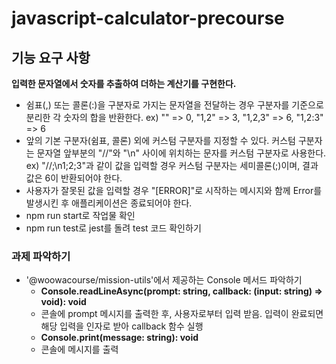 # javascript-calculator-precourse

## 기능 요구 사항

**입력한 문자열에서 숫자를 추출하여 더하는 계산기를 구현한다.**

- 쉼표(,) 또는 콜론(:)을 구분자로 가지는 문자열을 전달하는 경우 구분자를 기준으로 분리한 각 숫자의 합을 반환한다.
  ex) "" => 0, "1,2" => 3, "1,2,3" => 6, "1,2:3" => 6
- 앞의 기본 구분자(쉼표, 콜론) 외에 커스텀 구분자를 지정할 수 있다. 커스텀 구분자는 문자열 앞부분의 "//"와 "\n" 사이에 위치하는 문자를 커스텀 구분자로 사용한다.
  ex) "//;\n1;2;3"과 같이 값을 입력할 경우 커스텀 구분자는 세미콜론(;)이며, 결과 값은 6이 반환되어야 한다.
- 사용자가 잘못된 값을 입력할 경우 "[ERROR]"로 시작하는 메시지와 함께 Error를 발생시킨 후 애플리케이션은 종료되어야 한다.
- npm run start로 작업물 확인
- npm run test로 jest를 돌려 test 코드 확인하기

### 과제 파악하기

- '@woowacourse/mission-utils'에서 제공하는 Console 메서드 파악하기
  - **Console.readLineAsync(prompt: string, callback: (input: string) => void): void**
  - 콘솔에 prompt 메시지를 출력한 후, 사용자로부터 입력 받음. 입력이 완료되면 해당 입력을 인자로 받아 callback 함수 실행
  - **Console.print(message: string): void**
  - 콘솔에 메시지를 출력
